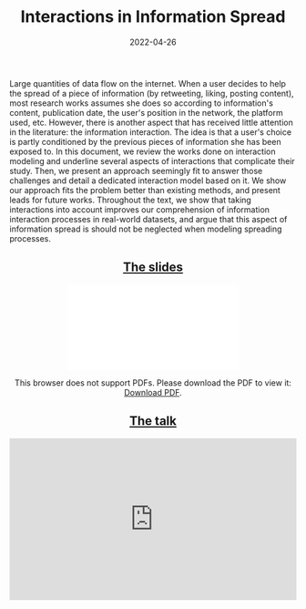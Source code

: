 ﻿---
layout: post
type: article
support: conference
link: http://arxiv.org/abs/2204.10165
title: Interactions in Information Spread
authors: <b>G. Poux-Médard</b>
journal: TheWebConf - Companion proceedings (PhD symposium)
year: 2022
doi: 10.1145/3487553.3524190
date: 2022-04-26
description: # Add post description (optional)
img: articles/covers/19-InteractionInfSpread.jpg
fig-caption: Interactions are rare and brief
tags: [Interactions, Information spread, Diffusion process]
---

Large quantities of data flow on the internet.
When a user decides to help the spread of a piece of information (by
retweeting, liking, posting content), most research works assumes
she does so according to information's content, publication date,
the user's position in the network, the platform used, etc. However,
there is another aspect that has received little attention in the
literature: the information interaction. The idea is that a user's
choice is partly conditioned  by the previous pieces of information
she has been exposed to.
In this document, we review the works done on interaction modeling
and underline several aspects of interactions that complicate their
study. Then, we present an approach seemingly fit to answer those
challenges and detail a dedicated interaction model based on it.
We show our approach fits the problem better than existing methods,
and present leads for future works. Throughout the text,
we show that taking interactions into account improves our
comprehension of information interaction processes in real-world
datasets, and argue that this aspect of information spread is
should not be neglected when modeling spreading processes.

## <center><u>The slides</u></center>
<center>
<object data="/assets/img/articles/Presentations/SlidesPhDSympWWW2022.pdf" type="application/pdf" width="100%" height="700px">
    <embed src="/assets/img/articles/Presentations/SlidesPhDSympWWW2022.pdf">
        <p>This browser does not support PDFs. Please download the PDF to view it: <a href="/assets/img/articles/Presentations/SlidesPhDSympWWW2022.pdf">Download PDF</a>.</p>
    </embed>
</object>
</center>

## <center><u>The talk</u></center>
<center>
<div style="width: 100%; aspect-ratio: 16 / 9;">
<iframe width="100%" height="100%" src="https://www.youtube.com/embed/puFF_mbDU84" title="YouTube video player" frameborder="0" allow="accelerometer; autoplay; clipboard-write; encrypted-media; gyroscope; picture-in-picture" allowfullscreen></iframe>
</div>
</center>